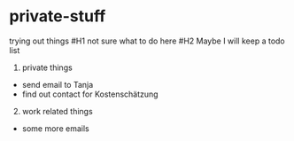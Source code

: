 # private-stuff
trying out things
#H1 not sure what to do here
#H2 Maybe I will keep a todo list
1) private things
- send email to Tanja
- find out contact for Kostenschätzung
2) work related things
  - some more emails
